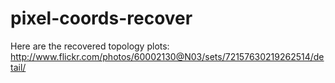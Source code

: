 pixel-coords-recover
====================

Here are the recovered topology plots: http://www.flickr.com/photos/60002130@N03/sets/72157630219262514/detail/